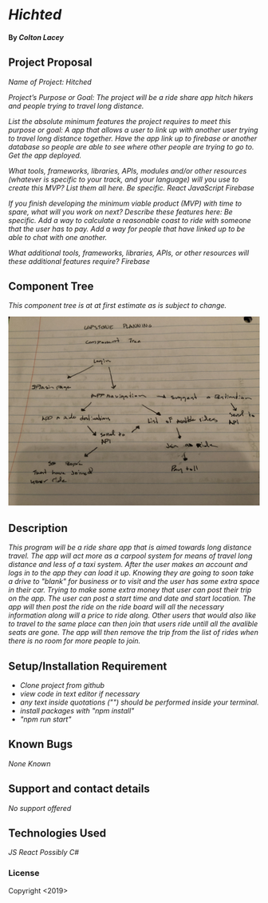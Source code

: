 
# _Hichted_

#### By _**Colton Lacey**_

## Project Proposal


_Name of Project: Hitched_

_Project’s Purpose or Goal:_
 _The project will be a ride share app hitch hikers and people trying to travel long distance._

_List the absolute minimum features the project requires to meet this purpose or goal:_
_A app that allows a user to link up with another user trying to travel long distance together.
Have the app link up to firebase or another database so people are able to see where other people are trying to go to.
Get the app deployed._

_What tools, frameworks, libraries, APIs, modules and/or other resources (whatever is specific to your track, and your language) will you use to create this MVP? List them all here. Be specific._
_React
JavaScript
Firebase_

_If you finish developing the minimum viable product (MVP) with time to spare, what will you work on next? Describe these features here: Be specific._
_Add a way to calculate a reasonable coast to ride with someone that the user has to pay. 
Add a way for people that have linked up to be able to chat with one another._

_What additional tools, frameworks, libraries, APIs, or other resources will these additional features require?_
_Firebase_


## Component Tree
_This component tree is at at first estimate as is subject to change._

![componenent tree](./tree.jpeg?raw=true "Tree")


## Description

_This program will be a ride share app that is aimed towards long distance travel. The app will act more as a carpool system for means of travel long distance and less of a taxi system._
_After the user makes an account and logs in to the app they can load it up. Knowing they are going to soon take a drive to "blank" for business or to visit and the user has some extra space in their car. Trying to make some extra money that user can post their trip on the app. The user can post a start time and date and start location. The app will then post the ride on the ride board will all the necessary information along will a price to ride along. Other users that would also like to travel to the same place can then join that users ride untill all the avalible seats are gone. The app will then remove the trip from the list of rides when there is no room for more people to join._

## Setup/Installation Requirement

* _Clone project from github_
* _view code in text editor if necessary_
* _any text inside quotations ("") should be performed inside your terminal._
* _install packages with "npm install"_
* _"npm run start"_

## Known Bugs

_None Known_

## Support and contact details

_No support offered_

## Technologies Used

_JS_
_React_
_Possibly C#_

### License

Copyright <2019> <Colton Lacey>